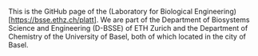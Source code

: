 This is the GitHub page of the (Laboratory for Biological Engineering)[https://bsse.ethz.ch/platt]. We are part of the Department of Biosystems Science and Engineering (D-​BSSE) of ETH Zurich and the Department of Chemistry of the University of Basel, both of which located in the city of Basel.

